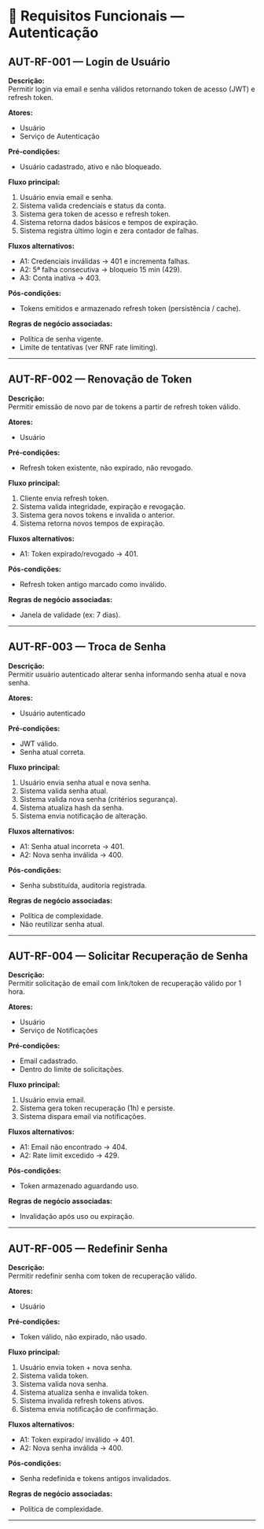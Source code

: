 # 📄 Requisitos Funcionais — Autenticação

## **AUT-RF-001 — Login de Usuário**
**Descrição:**  
Permitir login via email e senha válidos retornando token de acesso (JWT) e refresh token.

**Atores:**
- Usuário
- Serviço de Autenticação

**Pré-condições:**
- Usuário cadastrado, ativo e não bloqueado.

**Fluxo principal:**
1. Usuário envia email e senha.
2. Sistema valida credenciais e status da conta.
3. Sistema gera token de acesso e refresh token.
4. Sistema retorna dados básicos e tempos de expiração.
5. Sistema registra último login e zera contador de falhas.

**Fluxos alternativos:**
- A1: Credenciais inválidas → 401 e incrementa falhas.
- A2: 5ª falha consecutiva → bloqueio 15 min (429).
- A3: Conta inativa → 403.

**Pós-condições:**
- Tokens emitidos e armazenado refresh token (persistência / cache).

**Regras de negócio associadas:**
- Política de senha vigente.
- Limite de tentativas (ver RNF rate limiting).

---
## **AUT-RF-002 — Renovação de Token**
**Descrição:**  
Permitir emissão de novo par de tokens a partir de refresh token válido.

**Atores:**
- Usuário

**Pré-condições:**
- Refresh token existente, não expirado, não revogado.

**Fluxo principal:**
1. Cliente envia refresh token.
2. Sistema valida integridade, expiração e revogação.
3. Sistema gera novos tokens e invalida o anterior.
4. Sistema retorna novos tempos de expiração.

**Fluxos alternativos:**
- A1: Token expirado/revogado → 401.

**Pós-condições:**
- Refresh token antigo marcado como inválido.

**Regras de negócio associadas:**
- Janela de validade (ex: 7 dias).

---
## **AUT-RF-003 — Troca de Senha**
**Descrição:**  
Permitir usuário autenticado alterar senha informando senha atual e nova senha.

**Atores:**
- Usuário autenticado

**Pré-condições:**
- JWT válido.
- Senha atual correta.

**Fluxo principal:**
1. Usuário envia senha atual e nova senha.
2. Sistema valida senha atual.
3. Sistema valida nova senha (critérios segurança).
4. Sistema atualiza hash da senha.
5. Sistema envia notificação de alteração.

**Fluxos alternativos:**
- A1: Senha atual incorreta → 401.
- A2: Nova senha inválida → 400.

**Pós-condições:**
- Senha substituída, auditoria registrada.

**Regras de negócio associadas:**
- Política de complexidade.
- Não reutilizar senha atual.

---
## **AUT-RF-004 — Solicitar Recuperação de Senha**
**Descrição:**  
Permitir solicitação de email com link/token de recuperação válido por 1 hora.

**Atores:**
- Usuário
- Serviço de Notificações

**Pré-condições:**
- Email cadastrado.
- Dentro do limite de solicitações.

**Fluxo principal:**
1. Usuário envia email.
2. Sistema gera token recuperação (1h) e persiste.
3. Sistema dispara email via notificações.

**Fluxos alternativos:**
- A1: Email não encontrado → 404.
- A2: Rate limit excedido → 429.

**Pós-condições:**
- Token armazenado aguardando uso.

**Regras de negócio associadas:**
- Invalidação após uso ou expiração.

---
## **AUT-RF-005 — Redefinir Senha**
**Descrição:**  
Permitir redefinir senha com token de recuperação válido.

**Atores:**
- Usuário

**Pré-condições:**
- Token válido, não expirado, não usado.

**Fluxo principal:**
1. Usuário envia token + nova senha.
2. Sistema valida token.
3. Sistema valida nova senha.
4. Sistema atualiza senha e invalida token.
5. Sistema invalida refresh tokens ativos.
6. Sistema envia notificação de confirmação.

**Fluxos alternativos:**
- A1: Token expirado/ inválido → 401.
- A2: Nova senha inválida → 400.

**Pós-condições:**
- Senha redefinida e tokens antigos invalidados.

**Regras de negócio associadas:**
- Política de complexidade.

---
